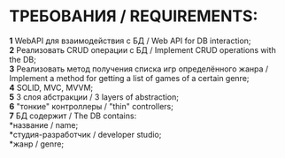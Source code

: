# ТРЕБОВАНИЯ / REQUIREMENTS:
**1** WebAPI для взаимодействия с БД / Web API for DB interaction;<br>
**2** Реализовать CRUD операции с БД / Implement CRUD operations with the DB;<br>
**3** Реализовать метод получения списка игр определённого жанра / Implement a method for getting a list of games of a certain genre;<br>
**4** SOLID, MVC, MVVM;<br>
**5** 3 слоя абстракции / 3 layers of abstraction;<br>
**6** "тонкие" контроллеры / "thin" controllers;<br>
**7** БД содержит / The DB contains:<br>
	*название / name;<br>
	*студия-разработчик / developer studio;<br>
	*жанр / genre;<br>





